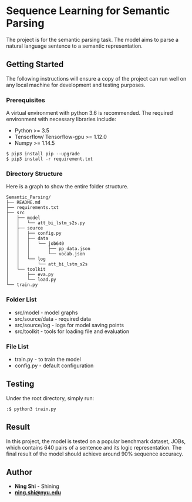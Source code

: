 # Sequence Learning for Semantic Parsing
The project is for the semantic parsing task. The model aims to parse a natural language sentence to a semantic representation.
## Getting Started
The following instructions will ensure a copy of the project can run well on any local machine for development and testing purposes. 
### Prerequisites
A virtual environment with python 3.6 is recommended. The required environment with necessary libraries include:
* Python >= 3.5
* Tensorflow/ Tensorflow-gpu >= 1.12.0
* Numpy >= 1.14.5
```
$ pip3 install pip --upgrade
$ pip3 install -r requirement.txt
```
### Directory Structure
Here is a graph to show the entire folder structure.
```
Semantic_Parsing/
├── README.md
├── requirements.txt
├── src
│   ├── model
│   │   └── att_bi_lstm_s2s.py
│   ├── source
│   │   ├── config.py
│   │   ├── data
│   │   │   └── job640
│   │   │       ├── pp_data.json
│   │   │       └── vocab.json
│   │   └── log
│   │       └── att_bi_lstm_s2s
│   └── toolkit
│       ├── eva.py
│       └── load.py
└── train.py
```
### Folder List
* src/model - model graphs
* src/source/data - required data
* src/source/log - logs for model saving points
* src/toolkit - tools for loading file and evaluation
### File List
* train.py - to train the model
* config.py - default configuration
## Testing
Under the root directory, simply run:
```
:$ python3 train.py
```
## Result
In this project, the model is tested on a popular benchmark dataset, JOBs, which contains 640 pairs of a sentence and its logic representation. The final result of the model should achieve around 90% sequence accuracy.
## Author
* **Ning Shi** - Shining
* **ning.shi@nyu.edu**
